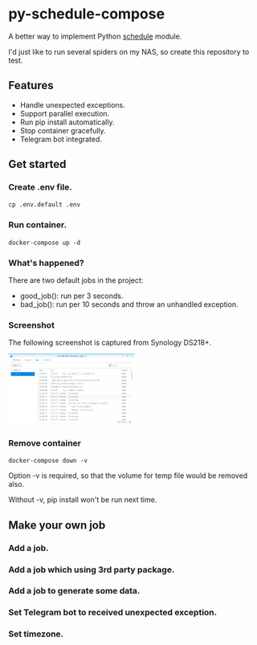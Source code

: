 # py-schedule-compose

A better way to implement Python [schedule](https://schedule.readthedocs.io/en/stable/) module.

I'd just like to run several spiders on my NAS, so create this repository to test.

## Features

* Handle unexpected exceptions.
* Support parallel execution.
* Run pip install automatically.
* Stop container gracefully.
* Telegram bot integrated.

## Get started

### Create .env file.

```
cp .env.default .env
```

### Run container.

```
docker-compose up -d
```

### What's happened?

There are two default jobs in the project:

* good_job(): run per 3 seconds.
* bad_job(): run per 10 seconds and throw an unhandled exception.

### Screenshot

The following screenshot is captured from Synology DS218+.

<img src="docs/nas-screenshot.jpg" width="50%">

### Remove container

```
docker-compose down -v
```

Option -v is required, so that the volume for temp file would be removed also.

Without -v, pip install won't be run next time. 

## Make your own job

### Add a job.

### Add a job which using 3rd party package.

### Add a job to generate some data.

### Set Telegram bot to received unexpected exception.

### Set timezone.
